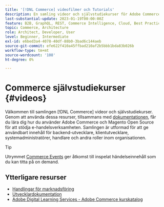 ```yaml
---
title: '[!DNL Commerce] videofilmer och Tutorials'
description: En samling videor och självstudiekurser för Adobe Commerce och Magento Open Source
last-substantial-update: 2023-01-19T00:00:00Z
feature: B2B, GraphQL, REST, Commerce Intelligence, Cloud, Best Practices, API Mesh, App Builder
topic: Commerce, Architecture
role: Architect, Developer, User
level: Beginner, Intermediate
exl-id: e6bed3a4-4078-40df-88b0-3bad6c144aeb
source-git-commit: efe622f410a45ffbad210af2b5bbb1bda83b026b
workflow-type: tm+mt
source-wordcount: '108'
ht-degree: 0%

---
```


# Commerce självstudiekurser {#videos}

Välkommen till samlingen [!DNL Commerce] videor och självstudiekurser. Genom att använda dessa resurser, tillsammans med [dokumentationen](https://experienceleague.adobe.com/docs/commerce.html?lang=sv-SE), får du lära dig hur du använder Adobe Commerce och Magento Open Source för att stödja e-handelsverksamheten. Samlingen är utformad för att ge användbart innehåll för backend-utvecklare, klientutvecklare, systemadministratörer, handlare och andra roller inom organisationen.

<div id="recs-overview-body-1"></div>
<div id="recs-overview-body-2"></div>
<div id="recs-overview-body-3"></div>
<div id="recs-overview-body-4"></div>
<div id="recs-overview-body-5"></div>
<div id="recs-overview-body-6"></div>

>[!TIP]
>
>Utrymmet [Commerce Events](https://experienceleague.adobe.com/docs/commerce-events/events/overview.html?lang=sv-SE) ger åtkomst till inspelat händelseinnehåll som du kan titta på on demand.

## Ytterligare resurser

- [Handlingar för marknadsföring](https://experienceleague.adobe.com/docs/commerce-admin/user-guides/home.html?lang=sv-SE)
- [Utvecklardokumentation](https://developer.adobe.com/commerce)
- [Adobe Digital Learning Services - Adobe Commerce kurskatalog](https://learning.adobe.com/catalog.html?solution=Adobe%20Commerce)
